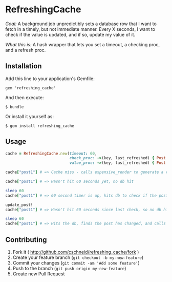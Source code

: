 # RefreshingCache

*Goal:* A background job unpredictibly sets a database row that I want to fetch
in a timely, but not immediate manner.  Every X seconds, I want to check if the
value is updated, and if so, update my value of it.

*What this is:* A hash wrapper that lets you set a timeout, a checking proc, and
a refresh proc.

## Installation

Add this line to your application's Gemfile:

    gem 'refreshing_cache'

And then execute:

    $ bundle

Or install it yourself as:

    $ gem install refreshing_cache

## Usage

```ruby
cache = RefreshingCache.new(timeout: 60,
                            check_proc: ->(key, last_refreshed) { Post.find_by_key(key).updated_at > last_refreshed },
                            value_proc: ->(key, last_refreshed) { Post.find_by_key(key).expensive_render } )

cache["post1"] # => Cache miss - calls expensive_render to generate a value

cache["post1"] # => Hasn't hit 60 seconds yet, no db hit

sleep 60
cache["post1"] # => 60 second timer is up, hits db to check if the post has been updated. It hasn't. Serves cached value

update_post!
cache["post1"] # => Hasn't hit 60 seconds since last check, so no db hit. Our cache is unfortunately stale.

sleep 60
cache["post1"] # => Hits the db, finds the post has changed, and calls the expensive_render call and serves that result.
```

## Contributing

1. Fork it ( http://github.com/cschneid/refreshing_cache/fork )
2. Create your feature branch (`git checkout -b my-new-feature`)
3. Commit your changes (`git commit -am 'Add some feature'`)
4. Push to the branch (`git push origin my-new-feature`)
5. Create new Pull Request


